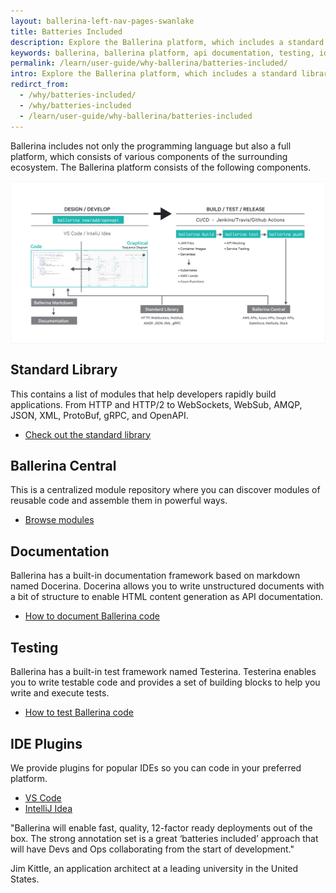 ```yaml
---
layout: ballerina-left-nav-pages-swanlake
title: Batteries Included
description: Explore the Ballerina platform, which includes a standard library (API docs), Ballerina Central, a documentation and testing framework, and popular IDE plugins.
keywords: ballerina, ballerina platform, api documentation, testing, ide, ballerina central
permalink: /learn/user-guide/why-ballerina/batteries-included/
intro: Explore the Ballerina platform, which includes a standard library (API docs), Ballerina Central, a documentation and testing framework, and popular IDE plugins.
redirct_from:
  - /why/batteries-included/
  - /why/batteries-included
  - /learn/user-guide/why-ballerina/batteries-included
---
```





<div class="row cBallerina-io-Gray-row cContentRows">
   <div class="container">
      <div class="row">
         <div class="col-xs-12 col-sm-12 col-md-12 col-lg-12 cBallerina-io-Home-Middle-col">
            <div class="col-xs-12 col-sm-12" style="padding: 0;">
               <div class="cBlallerina-io-docs-content-container">
                  <div class="wy-nav-content">
                     <div class="rst-content">
                        <div role="main">
                           <div class="section">
                              <p>Ballerina includes not only the programming language but also a full platform, which consists of various components of the surrounding ecosystem. The Ballerina platform consists of the following components.</p>
                             <img align="center" src="/img/why-pages/batteries-included.svg"/>
</div>
                        </div>
                     </div>
                  </div>
               </div>
            </div>
         </div>
      </div>
   </div>
</div>
<div class="row cBallerina-io-Gray-row cGray cContentRows">
   <div class="container">
      <div class="row">
         <div class="col-xs-12 col-sm-12 col-md-12 col-lg-12 cBallerina-io-Home-Middle-col">
            <div class="col-xs-12 col-sm-12" style="padding: 0;">
               <div class="cBlallerina-io-docs-content-container">
                  <div class="wy-nav-content">
                     <div class="rst-content">
                        <div role="main">
                           <div class="section">
                              <h2 id="Standard-Library">Standard Library</h2>
 <p>This contains a list of modules that help developers rapidly build applications. From HTTP and HTTP/2 to WebSockets, WebSub, AMQP, JSON, XML, ProtoBuf, gRPC, and OpenAPI.</p>
<ul class="cInlinelinklist">
                                 <li>
                               <a class="cGreenLinkArrow" href="/learn/api-docs/ballerina/">Check out the standard library</a>
                                 </li>
                                 </ul>
</div>
                        </div>
                     </div>
                  </div>
               </div>
            </div>
         </div>
      </div>
   </div>
</div>
<div class="row cBallerina-io-Gray-row  cContentRows">
   <div class="container">
      <div class="row">
         <div class="col-xs-12 col-sm-12 col-md-12 col-lg-12 cBallerina-io-Home-Middle-col">
            <div class="col-xs-12 col-sm-12" style="padding: 0;">
               <div class="cBlallerina-io-docs-content-container">
                  <div class="wy-nav-content">
                     <div class="rst-content">
                        <div role="main">
                           <div class="section">
                              <h2 id="async-network-protocol">Ballerina Central</h2>
                              <p>This is a centralized module repository where you can discover modules of reusable code
and assemble them in powerful ways.
</p>
<ul class="cInlinelinklist">
                                 <li>
                                 <a class="cGreenLinkArrow" href="https://central.ballerina.io/">Browse modules</a>
                                 </li>
                                 </ul>
                           </div>
                        </div>
                     </div>
                  </div>
               </div>
            </div>
         </div>
      </div>
   </div>
</div>
<div class="row cBallerina-io-Gray-row  cGray cContentRows">
   <div class="container">
      <div class="row">
         <div class="col-xs-12 col-sm-12 col-md-12 col-lg-12 cBallerina-io-Home-Middle-col">
            <div class="col-xs-12 col-sm-12" style="padding: 0;">
               <div class="cBlallerina-io-docs-content-container">
                  <div class="wy-nav-content">
                     <div class="rst-content">
                        <div role="main">
                           <div class="section">
                              <h2 id="async-network-protocol">Documentation</h2>
                              <p>Ballerina has a built-in documentation framework based on markdown named Docerina. Docerina allows you to write unstructured documents with a bit of structure to enable HTML content generation as API documentation.
</p>
                              
 <ul class="cInlinelinklist">
                                 <li>
                                 <a class="cGreenLinkArrow"  href="/learn/how-to-document-ballerina-code/">How to document Ballerina code </a>
                                 </li>
                                 </ul>
</div>
                        </div>
                     </div>
                  </div>
               </div>
            </div>
         </div>
      </div>
   </div>
</div>
<div class="row cBallerina-io-Gray-row  cContentRows">
   <div class="container">
      <div class="row">
         <div class="col-xs-12 col-sm-12 col-md-12 col-lg-12 cBallerina-io-Home-Middle-col">
            <div class="col-xs-12 col-sm-12" style="padding: 0;">
               <div class="cBlallerina-io-docs-content-container">
                  <div class="wy-nav-content">
                     <div class="rst-content">
                        <div role="main">
                           <div class="section">
                              <h2 id="async-network-protocol">Testing</h2>
                              <p>Ballerina has a built-in test framework named Testerina. Testerina enables you to write testable code and provides a set of building blocks to help you write and execute tests.
</p>
                              
 <ul class="cInlinelinklist">
                                 <li>
                                 <a class="cGreenLinkArrow"  href="/learn/how-to-test-ballerina-code/">How to test Ballerina code</a>
                                 </li>
                                 </ul>
</div>
                        </div>
                     </div>
                  </div>
               </div>
            </div>
         </div>
      </div>
   </div>
</div>
<div class="row cBallerina-io-Gray-row  cGray cContentRows">
   <div class="container">
      <div class="row">
         <div class="col-xs-12 col-sm-12 col-md-12 col-lg-12 cBallerina-io-Home-Middle-col">
            <div class="col-xs-12 col-sm-12" style="padding: 0;">
               <div class="cBlallerina-io-docs-content-container">
                  <div class="wy-nav-content">
                     <div class="rst-content">
                        <div role="main">
                           <div class="section">
                              <h2 id="async-network-protocol">IDE Plugins</h2>
                              <p>We provide plugins for popular IDEs so you can code in your preferred platform.</p>
<ul class="cInlinelinklist">
                                 <li><a class="cGreenLinkArrow" href="/learn/vscode-plugin/">VS Code  </a></li>
                                 <li><a class="cGreenLinkArrow" href="/learn/intellij-plugin/">IntelliJ Idea </a></li>
                              </ul>
                             <div class="cQUOTE">
                              <p>"Ballerina will enable fast, quality, 12-factor ready deployments out of the box. The strong annotation set is a great ‘batteries included’ approach that will have Devs and Ops collaborating from the start of development."</p>
                              <p class="cName">Jim Kittle, an application architect at a leading university in the United States.</p>
                             </div>
                           </div>
                        </div>
                     </div>
                  </div>
               </div>
            </div>
         </div>
      </div>
   </div>
</div>


<style>
.nav > li.cVersionItem {
    display: none !important;
}
.cBalleinaBreadcrumbs li:nth-child(3) , .cBalleinaBreadcrumbs li:nth-child(2) {
   display:none !important;
}
</style>
